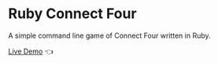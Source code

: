 # Ruby Connect Four

A simple command line game of Connect Four written in Ruby.

[Live Demo](https://replit.com/@kristinasparrow/ruby-connectfour) :point_left:

